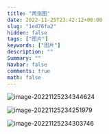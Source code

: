 ```yaml
---
title: "两张图"
date: 2022-11-25T23:42:12+08:00
slug: "1ed76fa2"
hidden: false
tags: ["图片"]
keywords: ["图片"]
description: ""
Summary: ""
Navbar: false
comments: true
math: false
---
```


![image-20221125234344624](https://i.imgur.com/e1cu9qZ.png)

<!--more-->

![image-20221125234251979](https://i.imgur.com/CGTB7A9.jpg)

![image-20221125234303746](https://i.imgur.com/BHqvZo0.jpg)
